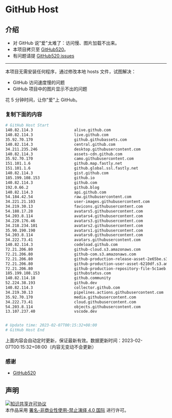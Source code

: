 # GitHub Host
## 介绍
- 对 GitHub 说"爱"太难了：访问慢、图片加载不出来。
- 本项目拷贝至 [GitHub520](https://github.com/521xueweihan/GitHub520)。
- 有问题请提 [GitHub520 issues](https://github.com/521xueweihan/GitHub520/issues/new)

---

本项目无需安装任何程序，通过修改本地 hosts 文件，试图解决：
- GitHub 访问速度慢的问题
- GitHub 项目中的图片显示不出的问题

花 5 分钟时间，让你"爱"上 GitHub。

### 复制下面的内容
```bash
# GitHub Host Start
140.82.114.3                  alive.github.com
140.82.114.3                  live.github.com
35.92.70.170                  github.githubassets.com
140.82.114.3                  central.github.com
34.211.235.246                desktop.githubusercontent.com
140.82.114.3                  assets-cdn.github.com
35.92.70.170                  camo.githubusercontent.com
151.101.1.6                   github.map.fastly.net
151.101.1.6                   github.global.ssl.fastly.net
140.82.114.3                  gist.github.com
185.199.108.153               github.io
140.82.114.3                  github.com
192.0.66.2                    github.blog
140.82.114.3                  api.github.com
54.184.42.54                  raw.githubusercontent.com
34.221.21.103                 user-images.githubusercontent.com
34.219.30.13                  favicons.githubusercontent.com
54.188.17.28                  avatars5.githubusercontent.com
54.203.8.114                  avatars4.githubusercontent.com
34.220.176.46                 avatars3.githubusercontent.com
34.218.234.101                avatars2.githubusercontent.com
35.90.190.190                 avatars1.githubusercontent.com
54.203.8.114                  avatars0.githubusercontent.com
34.222.73.41                  avatars.githubusercontent.com
140.82.114.3                  codeload.github.com
72.21.206.80                  github-cloud.s3.amazonaws.com
72.21.206.80                  github-com.s3.amazonaws.com
72.21.206.80                  github-production-release-asset-2e65be.s3.amazonaws.com
72.21.206.80                  github-production-user-asset-6210df.s3.amazonaws.com
72.21.206.80                  github-production-repository-file-5c1aeb.s3.amazonaws.com
185.199.108.153               githubstatus.com
140.82.114.18                 github.community
52.224.38.193                 github.dev
140.82.114.3                  collector.github.com
34.219.30.13                  pipelines.actions.githubusercontent.com
35.92.70.170                  media.githubusercontent.com
34.222.73.41                  cloud.githubusercontent.com
54.203.8.114                  objects.githubusercontent.com
13.107.237.40                 vscode.dev


# Update time: 2023-02-07T00:15:32+08:00
# GitHub Host End

```
上面内容会自动定时更新，保证最新有效。数据更新时间：2023-02-07T00:15:32+08:00（内容无变动不会更新）

### 感谢

- [GitHub520](https://github.com/521xueweihan/GitHub520)

## 声明
<a rel="license" href="https://creativecommons.org/licenses/by-nc-nd/4.0/deed.zh"><img alt="知识共享许可协议" style="border-width: 0" src="https://licensebuttons.net/l/by-nc-nd/4.0/88x31.png"></a><br>本作品采用 <a rel="license" href="https://creativecommons.org/licenses/by-nc-nd/4.0/deed.zh">署名-非商业性使用-禁止演绎 4.0 国际</a> 进行许可。